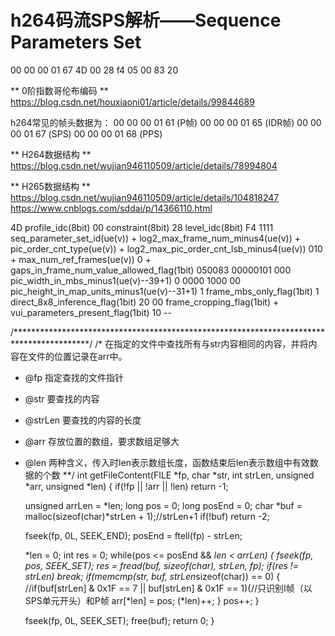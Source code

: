 # h264码流SPS解析——Sequence Parameters Set

00 00 00 01 67 4D 00 28 f4 05 00 83 20

** 0阶指数哥伦布编码 **
https://blog.csdn.net/houxiaoni01/article/details/99844689

h264常见的帧头数据为： 
00 00 00 01 61 (P帧) 
00 00 00 01 65 (IDR帧) 
00 00 00 01 67 (SPS) 
00 00 00 01 68 (PPS)

** H264数据结构 **
https://blog.csdn.net/wujian946110509/article/details/78994804

** H265数据结构 **
https://blog.csdn.net/wujian946110509/article/details/104818247
https://www.cnblogs.com/sddai/p/14366110.html

4D	profile_idc(8bit)
00	constraint(8bit)
28	level_idc(8bit)
F4	1111		seq_parameter_set_id(ue(v)) + log2_max_frame_num_minus4(ue(v)) + pic_order_cnt_type(ue(v)) + log2_max_pic_order_cnt_lsb_minus4(ue(v))
	010		 + max_num_ref_frames(ue(v))
	0		 + gaps_in_frame_num_value_allowed_flag(1bit)
050083	00000101 000	pic_width_in_mbs_minus1(ue(v)--39+1)
	0 0000 1000 00	pic_height_in_map_units_minus1(ue(v)--31+1)
	1		frame_mbs_only_flag(1bit)
	1		direct_8x8_inference_flag(1bit)
20	00		frame_cropping_flag(1bit) + vui_parameters_present_flag(1bit)
	10		--



/*****************************************************************************************/
/* 在指定的文件中查找所有与str内容相同的内容，并将内容在文件的位置记录在arr中。
 * @fp 指定查找的文件指针
 * @str 要查找的内容
 * @strLen 要查找的内容的长度
 * @arr 存放位置的数组，要求数组足够大
 * @len 两种含义，传入时len表示数组长度，函数结束后len表示数组中有效数据的个数
 **/
int getFileContent(FILE *fp, char *str, int strLen, unsigned *arr, unsigned *len)
{
    if(!fp || !arr || !len) return -1;
 
    unsigned arrLen = *len;
    long pos = 0;
    long posEnd = 0;
    char *buf = malloc(sizeof(char)*strLen + 1);//strLen+1
    if(!buf) return -2;
 
    fseek(fp, 0L, SEEK_END);
    posEnd = ftell(fp) - strLen;
 
    *len = 0;
    int res = 0;
    while(pos <= posEnd && *len < arrLen)
    {
        fseek(fp, pos, SEEK_SET);
        res = fread(buf, sizeof(char), strLen, fp);
        if(res != strLen) break;
        if(memcmp(str, buf, strLen*sizeof(char)) == 0)
        {
            //if(buf[strLen] & 0x1F == 7 || buf[strLen] & 0x1F == 1){//只识别I帧（以SPS单元开头）和P帧
            arr[*len] = pos;
            (*len)++;
        }
        pos++;
    }
 
    fseek(fp, 0L, SEEK_SET);
    free(buf);
    return 0;
}

